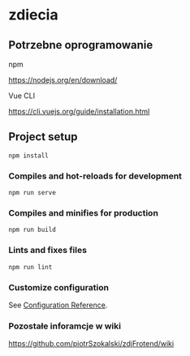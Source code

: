 # zdiecia

## Potrzebne oprogramowanie

npm

 https://nodejs.org/en/download/
 
 Vue CLI
 
 https://cli.vuejs.org/guide/installation.html

## Project setup
```
npm install
```

### Compiles and hot-reloads for development
```
npm run serve
```

### Compiles and minifies for production
```
npm run build
```

### Lints and fixes files
```
npm run lint
```

### Customize configuration
See [Configuration Reference](https://cli.vuejs.org/config/).

### Pozostałe inforamcje w wiki
https://github.com/piotrSzokalski/zdjFrotend/wiki
